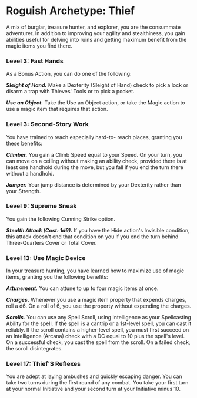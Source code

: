 # Roguish Archetype: Thief

A mix of burglar, treasure hunter, and explorer, you are the consummate adventurer. In addition to improving your agility and stealthiness, you gain abilities useful for delving into ruins and getting maximum benefit from the magic items you find there.

### Level 3: Fast Hands

As a Bonus Action, you can do one of the following:

***Sleight of Hand.*** Make a Dexterity (Sleight of Hand) check to pick a lock or disarm a trap with Thieves' Tools or to pick a pocket.

***Use an Object.*** Take the Use an Object action, or take the Magic action to use a magic item that requires that action.

### Level 3: Second-Story Work

You have trained to reach especially hard-to- reach places, granting you these benefits:

***Climber.*** You gain a Climb Speed equal to your Speed. On your turn, you can move on a ceiling without making an ability check, provided there is at least one handhold during the move, but you fall if you end the turn there without a handhold.

***Jumper.*** Your jump distance is determined by your Dexterity rather than your Strength.

### Level 9: Supreme Sneak

You gain the following Cunning Strike option.

***Stealth Attack (Cost: 1d6).*** If you have the Hide action's Invisible condition, this attack doesn't end that condition on you if you end the turn behind Three-Quarters Cover or Total Cover.
 
### Level 13: Use Magic Device

In your treasure hunting, you have learned how to maximize use of magic items, granting you the following benefits:

***Attunement.*** You can attune to up to four magic items at once.

***Charges.*** Whenever you use a magic item property that expends charges, roll a d6. On a roll of 6, you use the property without expending the charges.

***Scrolls.*** You can use any Spell Scroll, using Intelligence as your Spellcasting Ability for the spell. If the spell is a cantrip or a 1st-level spell, you can cast it reliably. If the scroll contains a higher-level spell, you must first succeed on an Intelligence (Arcana) check with a DC equal to 10 plus the spell's level. On a successful check, you cast the spell from the scroll. On a failed check, the scroll disintegrates.

### Level 17: Thief'S Reflexes

You are adept at laying ambushes and quickly escaping danger. You can take two turns during the first round of any combat. You take your first turn at your normal Initiative and your second turn at your Initiative minus 10.
 

